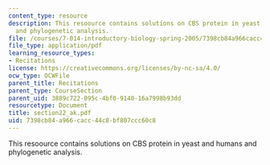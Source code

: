 ```yaml
---
content_type: resource
description: This resoource contains solutions on CBS protein in yeast and humans
  and phylogenetic analysis.
file: /courses/7-014-introductory-biology-spring-2005/7398cb84a966cacc44c8bf807ccc60c8_section22_ak.pdf
file_type: application/pdf
learning_resource_types:
- Recitations
license: https://creativecommons.org/licenses/by-nc-sa/4.0/
ocw_type: OCWFile
parent_title: Recitations
parent_type: CourseSection
parent_uid: 3889c722-095c-4bf0-9140-16a7998b93dd
resourcetype: Document
title: section22_ak.pdf
uid: 7398cb84-a966-cacc-44c8-bf807ccc60c8
---
```

This resoource contains solutions on CBS protein in yeast and humans and phylogenetic analysis.